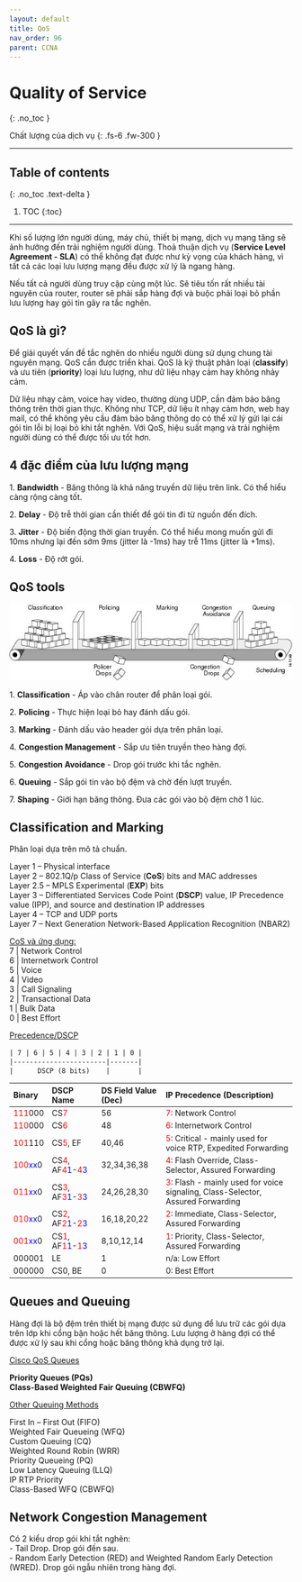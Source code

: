 ```yaml
---
layout: default
title: QoS
nav_order: 96
parent: CCNA
---
```


# Quality of Service
{: .no_toc }

Chất lượng của dịch vụ
{: .fs-6 .fw-300 }

---

## Table of contents
{: .no_toc .text-delta }

1. TOC
{:toc}

---

Khi số lượng lớn người dùng, máy chủ, thiết bị mạng, dịch vụ mạng tăng sẽ ảnh hưởng đến trải nghiệm người dùng. Thoả thuận dịch vụ (**Service Level Agreement - SLA**) có thể không đạt được như kỳ vọng của khách hàng, vì tất cả các loại lưu lượng mạng đều được xử lý là ngang hàng.

Nếu tất cả người dùng truy cập cùng một lúc. Sẽ tiêu tốn rất nhiều tài nguyên của router, router sẽ phải sắp hàng đợi và buộc phải loại bỏ phần lưu lượng hay gói tin gây ra tắc nghẽn.

## QoS là gì?

Để giải quyết vấn đề tắc nghẽn do nhiều người dùng sử dụng chung tài nguyên mạng. QoS cần được triển khai. QoS là kỹ thuật phân loại (**classify**) và ưu tiên (**priority**) loại lưu lượng, như dữ liệu nhạy cảm hay không nhảy cảm.

Dữ liệu nhạy cảm, voice hay video, thường dùng UDP, cần đảm bảo băng thông trên thời gian thực. Không như TCP, dữ liệu ít nhạy cảm hơn, web hay mail, có thể không yêu cầu đảm bảo băng thông do có thể xử lý gửi lại cái gói tin lỗi bị loại bỏ khi tắt nghẽn. Với QoS, hiệu suất mạng và trải nghiệm người dùng có thể được tối ưu tốt hơn.

## 4 đặc điểm của lưu lượng mạng

1\. **Bandwidth** - Băng thông là khả năng truyền dữ liệu trên link. Có thể hiểu càng rộng càng tốt.

2\. **Delay** - Độ trễ thời gian cần thiết để gói tin đi từ nguồn đến đích.

3\. **Jitter** - Độ biến động thời gian truyền. Có thể hiểu mong muốn gửi đi 10ms nhưng lại đến sớm 9ms (jitter là -1ms) hay trễ 11ms (jitter là +1ms).

4\. **Loss** - Độ rớt gói.

## QoS tools

![Alt text](/docs/CCNA/img/QoS-tools.png)

1\. **Classification** - Áp vào chân router để phân loại gói.

2\. **Policing** - Thực hiện loại bỏ hay đánh dấu gói.

3\. **Marking** - Đánh dấu vào header gói dựa trên phân loại.

4\. **Congestion Management** - Sắp ưu tiên truyền theo hàng đợi.

5\. **Congestion Avoidance** - Drop gói trước khi tắc nghẽn.

6\. **Queuing** - Sắp gói tin vào bộ đệm và chờ đến lượt truyền.

7\. **Shaping** - Giới hạn băng thông. Đưa các gói vào bộ đệm chờ 1 lúc.

## Classification and Marking

Phân loại dựa trên mô tả chuẩn.

Layer 1 – Physical interface <br>
Layer 2 – 802.1Q/p Class of Service (**CoS**) bits and MAC addresses <br>
Layer 2.5 – MPLS Experimental (**EXP**) bits <br>
Layer 3 – Differentiated Services Code Point (**DSCP**) value, IP Precedence value (IPP), and source and destination IP addresses <br>
Layer 4 – TCP and UDP ports <br>
Layer 7 – Next Generation Network-Based Application Recognition (NBAR2) <br>

<u>CoS và ứng dụng:</u> <br>
7 | Network Control <br>
6 | Internetwork Control <br>
5 | Voice <br>
4 | Video <br>
3 | Call Signaling <br>
2 | Transactional Data <br>
1 | Bulk Data <br>
0 | Best Effort <br>

<u>Precedence/DSCP</u>

```
| 7 | 6 | 5 | 4 | 3 | 2 | 1 | 0 |
|-----------------------|-------|
|      DSCP (8 bits)    |       |
```

<table>
  <thead>
    <tr>
      <th style="text-align: left">Binary</th>
      <th style="text-align: left">DSCP Name</th>
      <th style="text-align: left">DS Field Value (Dec)</th>
      <th style="text-align: left">IP Precedence (Description)</th>
    </tr>
  </thead>
  <tbody>
    <tr>
      <td style="text-align: left"><span style="color:red;">111</span>000</td>
      <td style="text-align: left">CS<span style="color:red;">7</span></td>
      <td style="text-align: left">56</td>
      <td style="text-align: left"><span style="color:red;">7</span>: Network Control</td>
    </tr>
    <tr>
      <td style="text-align: left"><span style="color:red;">110</span>000</td>
      <td style="text-align: left">CS<span style="color:red;">6</span></td>
      <td style="text-align: left">48</td>
      <td style="text-align: left"><span style="color:red;">6</span>: Internetwork Control</td>
    </tr>
    <tr>
      <td style="text-align: left"><span style="color:red;">101</span>110</td>
      <td style="text-align: left">CS<span style="color:red;">5</span>, EF</td>
      <td style="text-align: left">40,46</td>
      <td style="text-align: left"><span style="color:red;">5</span>: Critical - mainly used for voice RTP, Expedited Forwarding</td>
    </tr>
    <tr>
      <td style="text-align: left"><span style="color:red;">100</span><span style="color:blue;">xx</span>0</td>
      <td style="text-align: left">CS<span style="color:red;">4</span>, AF<span style="color:red;">4</span><span style="color:blue;">1</span>-<span style="color:red;">4</span><span style="color:blue;">3</span></td>
      <td style="text-align: left">32,34,36,38</td>
      <td style="text-align: left"><span style="color:red;">4</span>: Flash Override, Class-Selector, Assured Forwarding</td>
    </tr>
    <tr>
      <td style="text-align: left"><span style="color:red;">011</span><span style="color:blue;">xx</span>0</td>
      <td style="text-align: left">CS<span style="color:red;">3</span>, AF<span style="color:red;">3</span><span style="color:blue;">1</span>-<span style="color:red;">3</span><span style="color:blue;">3</span></td>
      <td style="text-align: left">24,26,28,30</td>
      <td style="text-align: left"><span style="color:red;">3</span>: Flash - mainly used for voice signaling, Class-Selector, Assured Forwarding</td>
    </tr>
    <tr>
      <td style="text-align: left"><span style="color:red;">010</span><span style="color:blue;">xx</span>0</td>
      <td style="text-align: left">CS<span style="color:red;">2</span>, AF<span style="color:red;">2</span><span style="color:blue;">1</span>-<span style="color:red;">2</span><span style="color:blue;">3</span></td>
      <td style="text-align: left">16,18,20,22</td>
      <td style="text-align: left"><span style="color:red;">2</span>: Immediate, Class-Selector, Assured Forwarding</td>
    </tr>
    <tr>
      <td style="text-align: left"><span style="color:red;">001</span><span style="color:blue;">xx</span>0</td>
      <td style="text-align: left">CS<span style="color:red;">1</span>, AF<span style="color:red;">1</span><span style="color:blue;">1</span>-<span style="color:red;">1</span><span style="color:blue;">3</span></td>
      <td style="text-align: left">8,10,12,14</td>
      <td style="text-align: left"><span style="color:red;">1</span>: Priority, Class-Selector, Assured Forwarding</td>
    </tr>
    <tr>
      <td style="text-align: left">000001</td>
      <td style="text-align: left">LE</td>
      <td style="text-align: left">1</td>
      <td style="text-align: left">n/a: Low Effort</td>
    </tr>
    <tr>
      <td style="text-align: left">000000</td>
      <td style="text-align: left">CS0, BE</td>
      <td style="text-align: left">0</td>
      <td style="text-align: left">0: Best Effort</td>
    </tr>
  </tbody>
</table>

## Queues and Queuing

Hàng đợi là bộ đệm trên thiết bị mạng được sử dụng để lưu trữ các gói dựa trên lớp khi cổng bận hoặc hết băng thông. Lưu lượng ở hàng đợi có thể được xử lý sau khi cổng hoặc băng thông khả dụng trở lại.

<u>Cisco QoS Queues</u>

**Priority Queues (PQs)** <br>
**Class-Based Weighted Fair Queuing (CBWFQ)** <br>

<u>Other Queuing Methods</u>

First In – First Out (FIFO) <br>
Weighted Fair Queueing (WFQ) <br>
Custom Queuing (CQ) <br>
Weighted Round Robin (WRR) <br>
Priority Queueing (PQ) <br>
Low Latency Queuing (LLQ) <br>
IP RTP Priority <br>
Class-Based WFQ (CBWFQ) <br>

## Network Congestion Management

Có 2 kiểu drop gói khi tắt nghẽn: <br>
\- Tail Drop. Drop gói đến sau. <br>
\- Random Early Detection (RED) and Weighted Random Early Detection (WRED). Drop gói ngẫu nhiên trong hàng đợi. <br>


